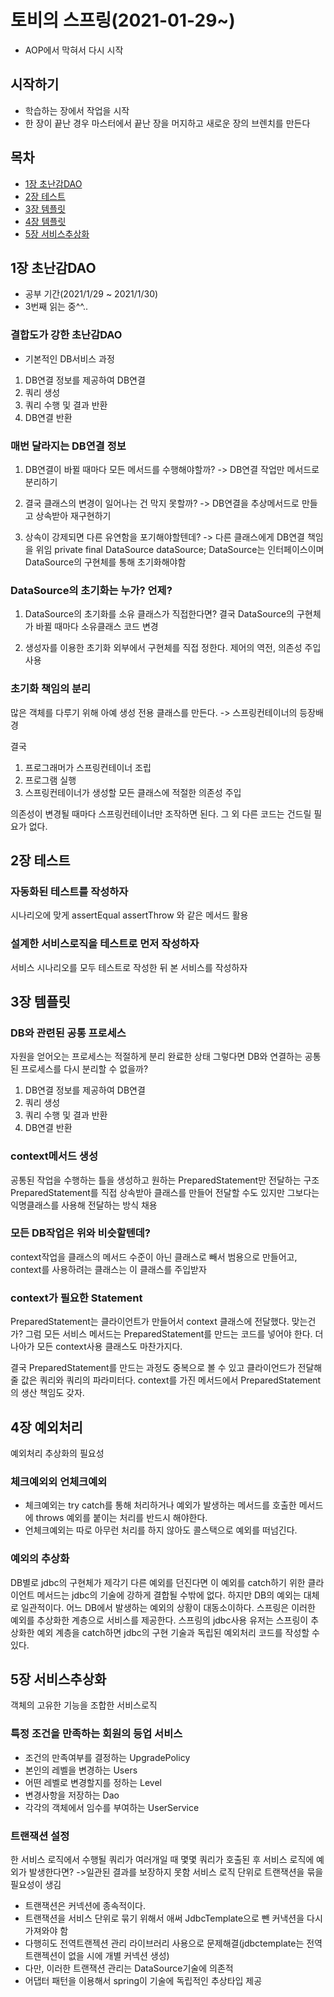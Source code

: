 # 토비의 스프링(2021-01-29~)

- AOP에서 막혀서 다시 시작

## 시작하기
- 학습하는 장에서 작업을 시작
- 한 장이 끝난 경우
마스터에서 끝난 장을 머지하고 새로운 장의 브렌치를 만든다

## 목차
- [1장 초난감DAO](#1장-초난감DAO)
- [2장 테스트](#2장-테스트)
- [3장 템플릿](#3장-템플릿)
- [4장 템플릿](#4장-예외처리)
- [5장 서비스추상화](#5장-서비스추상화)

## 1장 초난감DAO
- 공부 기간(2021/1/29 ~ 2021/1/30)
- 3번째 읽는 중^^..

### 결합도가 강한 초난감DAO
- 기본적인 DB서비스 과정
1) DB연결 정보를 제공하여 DB연결
2) 쿼리 생성
3) 쿼리 수행 및 결과 반환
4) DB연결 반환

### 매번 달라지는 DB연결 정보

1. DB연결이 바뀔 때마다 모든 메서드를 수행해야할까?
-> DB연결 작업만 메서드로 분리하기

2. 결국 클래스의 변경이 일어나는 건 막지 못할까?
-> DB연결을 추상메서드로 만들고 상속받아 재구현하기

3. 상속이 강제되면 다른 유연함을 포기해야할텐데?
-> 다른 클래스에게 DB연결 책임을 위임
private final DataSource dataSource;
DataSource는 인터페이스이며
DataSource의 구현체를 통해 초기화해야함

### DataSource의 초기화는 누가? 언제?

1. DataSource의 초기화를 소유 클래스가 직접한다면?
결국 DataSource의 구현체가 바뀔 때마다 소유클래스 코드 변경

2. 생성자를 이용한 초기화
외부에서 구현체를 직접 정한다.
제어의 역전, 의존성 주입 사용

### 초기화 책임의 분리

많은 객체를 다루기 위해 아예 생성 전용 클래스를 만든다.
-> 스프링컨테이너의 등장배경

결국
1. 프로그래머가 스프링컨테이너 조립
2. 프로그램 실행
3. 스프링컨테이너가 생성할 모든 클래스에 적절한 의존성 주입

의존성이 변경될 때마다 스프링컨테이너만 조작하면 된다.
그 외 다른 코드는 건드릴 필요가 없다.


## 2장 테스트
### 자동화된 테스트를 작성하자
시나리오에 맞게 assertEqual assertThrow 와 같은 메서드 활용

### 설계한 서비스로직을 테스트로 먼저 작성하자
서비스 시나리오를 모두 테스트로 작성한 뒤 본 서비스를 작성하자

## 3장 템플릿

### DB와 관련된 공통 프로세스
자원을 얻어오는 프로세스는 적절하게 분리 완료한 상태
그렇다면 DB와 연결하는 공통된 프로세스를 다시 분리할 수 없을까?

1) DB연결 정보를 제공하여 DB연결
2) 쿼리 생성
3) 쿼리 수행 및 결과 반환
4) DB연결 반환

### context메서드 생성
공통된 작업을 수행하는 틀을 생성하고 원하는 PreparedStatement만 전달하는 구조
PreparedStatement를 직접 상속받아 클래스를 만들어 전달할 수도 있지만 그보다는 익명클래스를 사용해 전달하는 방식 채용

### 모든 DB작업은 위와 비슷할텐데?
context작업을 클래스의 메서드 수준이 아닌 클래스로 빼서 범용으로 만들어고, context를 사용하려는 클래스는 이 클래스를 주입받자

### context가 필요한 Statement
PreparedStatement는 클라이언트가 만들어서 context 클래스에 전달했다. 맞는건가?
그럼 모든 서비스 메서드는 PreparedStatement를 만드는 코드를 넣어야 한다. 더 나아가 모든 context사용 클래스도 마찬가지다.

결국 PreparedStatement를 만드는 과정도 중복으로 볼 수 있고 클라이언드가 전달해줄 값은 쿼리와 쿼리의 파라미터다.
context를 가진 메서드에서 PreparedStatement의 생산 책임도 갖자.

## 4장 예외처리
예외처리 추상화의 필요성

### 체크예외외 언체크예외
- 체크예외는 try catch를 통해 처리하거나 예외가 발생하는 메서드를 호출한 메서드에 throws 예외를 붙이는 처리를 반드시 해야한다.
- 언체크예외는 따로 아무런 처리를 하지 않아도 콜스택으로 예외를 떠넘긴다.

### 예외의 추상화
DB별로 jdbc의 구현체가 제각기 다른 예외를 던진다면 이 예외를 catch하기 위한 클라이언트 메서드는 jdbc의 기술에 강하게 결합될 수밖에 없다. 하지만 DB의 예외는 대체로 일관적이다. 어느 DB에서 발생하는 예외의 상황이 대동소이하다.
스프링은 이러한 예외를 추상화한 계층으로 서비스를 제공한다.
스프링의 jdbc사용 유저는 스프링이 추상화한 예외 계층을 catch하면 jdbc의 구현 기술과 독립된 예외처리 코드를 작성할 수 있다.

## 5장 서비스추상화
객체의 고유한 기능을 조합한 서비스로직

### 특정 조건을 만족하는 회원의 등업 서비스
- 조건의 만족여부를 결정하는 UpgradePolicy
- 본인의 레벨을 변경하는 Users
- 어떤 레벨로 변경할지를 정하는 Level
- 변경사항을 저장하는 Dao
- 각각의 객체에서 임수를 부여하는 UserService

### 트랜잭션 설정
한 서비스 로직에서 수행될 쿼리가 여러개일 때 몇몇 쿼리가 호출된 후 서비스 로직에 예외가 발생한다면?
->일관된 결과를 보장하지 못함
서비스 로직 단위로 트랜잭션을 묶을 필요성이 생김

- 트랜잭션은 커넥션에 종속적이다.
- 트랜잭션을 서비스 단위로 묶기 위해서 애써 JdbcTemplate으로 뺀 커낵션을 다시 가져와야 함
- 다행히도 전역트랜젝션 관리 라이브러리 사용으로 문제해결(jdbctemplate는 전역트랜젝션이 없을 시에 개별 커넥션 생성)
- 다만, 이러한 트랜잭션 관리는 DataSource기술에 의존적
- 어댑터 패턴을 이용해서 spring이 기술에 독립적인 추상타입 제공
